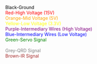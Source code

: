 <span style="color:black">Black-Ground</span>
<br>
<span style="color:red">Red-High Voltage (15V)</span>
<br>
<span style="color:orange">Orange-Mid Voltage (5V)</span>
<br>
<span style="color:yellow">Yellow-Low Voltage (3.3V)</span>
<br>
<span style="color:purple">Purple-Intermediary Wires (High Voltage)</span>
<br>
<span style="color:blue">Blue-Intermediary Wires (Low Voltage)</span>
<br>
<span style="color:green">Green-Servo Signal</span>
<br>
<span style="color:white">White-Motor Signal</span>
<br>
<span style="color:grey">Grey-QRD Signal</span>
<br>
<span style="color:brown">Brown-IR Signal</span>

